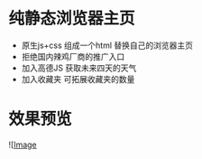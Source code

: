 # 纯静态浏览器主页
- 原生js+css 组成一个html 替换自己的浏览器主页
- 拒绝国内辣鸡厂商的推广入口
- 加入高德JS 获取未来四天的天气
- 加入收藏夹 可拓展收藏夹的数量

# 效果预览
![[Image](https://raw.githubusercontent.com/nonewind/Homepage/master/img/Scr.png)
